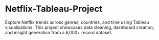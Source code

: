# Netflix-Tableau-Project
Explore Netflix trends across genres, countries, and time using Tableau visualizations. This project showcases data cleaning, dashboard creation, and insight generation from a 6,000+ record dataset.
